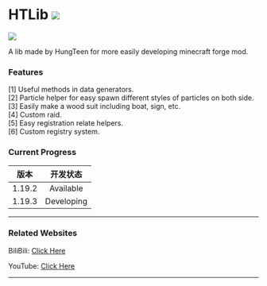 # HTLib [![](https://cf.way2muchnoise.eu/full_794622_downloads.svg)](https://www.curseforge.com/minecraft/mc-mods/hungteens-lib)

[![](https://cf.way2muchnoise.eu/versions/794622.svg)](https://www.curseforge.com/minecraft/mc-mods/hungteens-lib)

A lib made by HungTeen for more easily developing minecraft forge mod.

### Features
[1] Useful methods in data generators. <br>
[2] Particle helper for easy spawn different styles of particles on both side. <br>
[3] Easily make a wood suit including boat, sign, etc. <br>
[4] Custom raid. <br>
[5] Easy registration relate helpers. <br>
[6] Custom registry system. <br>

### Current Progress

|   版本   |    开发状态    |
|:------:|:----------:|
| 1.19.2 | Available  |
| 1.19.3 | Developing |

---

### Related Websites

BiliBili: [Click Here](https://space.bilibili.com/362855464)

YouTube: [Click Here](https://www.youtube.com/channel/UCc0zRvlwZdYLc4AKPafC4cg)

---